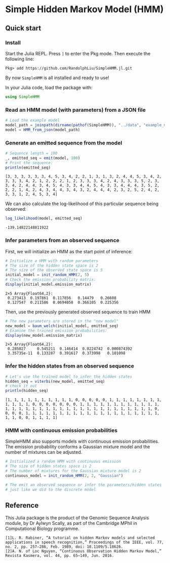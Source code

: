 # Simple Hidden Markov Model (HMM)

## Quick start

### Install

Start the Julia REPL. Press `]` to enter the Pkg mode.
Then execute the following line:

```
Pkg> add https://github.com/RandolphLiu/SimpleHMM.jl.git
```

By now `SimpleHMM` is all installed and ready to use!

In your Julia code, load the package with:

```julia
using SimpleHMM
```

### Read an HMM model (with parameters) from a JSON file

```julia
# Load the example model
model_path = joinpath(dirname(pathof(SimpleHMM)), "../data", "example_model.json")
model = HMM_from_json(model_path)
```

### Generate an emitted sequence from the model

```julia
# Sequence length = 100
_, emitted_seq = emit(model, 100)
# Print the sequence:
println(emitted_seq)
```

```
[3, 3, 3, 3, 3, 3, 4, 5, 3, 4, 2, 2, 1, 3, 1, 3, 2, 4, 4, 5, 3, 4, 2, 3, 3, 3, 4, 2, 1, 2, 2, 2, 1, 2, 3, 3, 3, 4, 2, 4, 3, 3, 3, 5, 2, 3, 3, 4, 2, 4, 4, 3, 4, 5, 4, 3, 3, 4, 4, 5, 4, 3, 3, 4, 4, 4, 3, 5, 2, 2, 2, 1, 4, 2, 4, 3, 4, 4, 3, 4, 3, 2, 4, 4, 4, 2, 3, 2, 5, 2, 4, 2, 3, 3, 1, 2, 4, 5, 3, 4]
```

We can also calculate the log-likelihood of this particular sequence being observed:

```julia
log_likelihood(model, emitted_seq)
```

```
-139.14822148811922
```

### Infer parameters from an observed sequence

First, we will initialize an HMM as the start point of inference:

```julia
# Initialize a HMM with random parameters
# The size of the hidden state space is 2
# The size of the observed state space is 5
initial_model = init_random_HMM(2, 5)
# Check the emission probability matrix:
display(initial_model.emission_matrix)
```

```
2×5 Array{Float64,2}:
 0.273413  0.197861  0.117856   0.14479   0.26608
 0.127547  0.211586  0.0694058  0.366105  0.225356
```

Then, use the previously generated observed sequence to train HMM

```julia
# The new parameters are stored in the "new model"
new_model = baum_welch(initial_model, emitted_seq)
# Examine the trained emission probabilities:
display(new_model.emission_matrix)
```

```
2×5 Array{Float64,2}:
 0.285027     0.545211  0.146414  0.0224742  0.000874392
 3.35735e-11  0.133287  0.391617  0.373998   0.101098
 ```

### Infer the hidden states from an observed sequence

```julia
# Let's use the trained model to infer the hidden states
hidden_seq = viterbi(new_model, emitted_seq)
# check it out
println(hidden_seq)
```

```
[1, 1, 1, 1, 1, 1, 1, 1, 1, 1, 0, 0, 0, 0, 0, 1, 1, 1, 1, 1, 1, 1, 1, 1, 1, 1, 1, 0, 0, 0, 0, 0, 0, 0, 1, 1, 1, 1, 1, 1, 1, 1, 1, 1, 1, 1, 1, 1, 1, 1, 1, 1, 1, 1, 1, 1, 1, 1, 1, 1, 1, 1, 1, 1, 1, 1, 1, 1, 0, 0, 0, 0, 1, 1, 1, 1, 1, 1, 1, 1, 1, 1, 1, 1, 1, 1, 1, 1, 1, 1, 1, 1, 1, 1, 0, 0, 1, 1, 1, 1]
```

### HMM with continuous emission probabilities

SimpleHMM also supports models with continuous emission probabilities.
The emission probability conforms a Gaussian mixture model and the number of mixtures can be adjusted.

```julia
# Initialized a random HMM with continuous emission
# The size of hidden states space is 2
# The number of mixtures for the Gaussian mixture model is 2
continuous_model = init_random_HMM(2, 2, "Gaussian")

# The emit an observed sequence or infer the parameters/hidden states
# just like we did to the discrete model
```

## Reference

This Julia package is the product of the Genomic Sequence Analysis
module, by Dr Aylwyn Scally, as part of the Cambridge MPhil
in Computational Biology programme.

```
[1]L. R. Rabiner, “A tutorial on hidden Markov models and selected applications in speech recognition,” Proceedings of the IEEE, vol. 77, no. 2, pp. 257–286, Feb. 1989, doi: 10.1109/5.18626.
[2]A. N. of Loc Nguyen, “Continuous Observation Hidden Markov Model,” Revista Kasmera, vol. 44, pp. 65–149, Jun. 2016.
```
